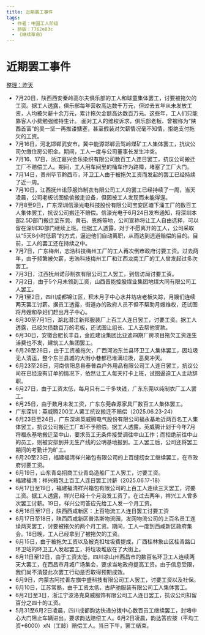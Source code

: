 ```yaml
---
title: 近期罢工事件
tags:
  - 作者：中国工人阶级
  - 排版：7762e03c
  - 《继续革命》
---
```


# 近期罢工事件


[整理：昨天](https://yesterdayprotests.com/)

+ 7月20日，陕西西安秦岭高尔夫俱乐部的工人和球童集体罢工，讨要被拖欠的工资。据工人透露，俱乐部每年营收高达数千万元，但过去五年从未发放工资，人均被欠薪十余万元，累计拖欠金额高达数百万元。这些年，工人们只能靠客人小费勉强维持生计。 面对工人的维权诉求，俱乐部老板、曾被称为“陕西首富”的吴一坚一再推诿搪塞，甚至假装对欠薪情况毫不知情，拒绝支付拖欠的工资。
+ 7月16日，河北邯郸武安市，冀中能源邯郸云驾岭煤矿工人集体罢工，抗议公司欠缴住房公积金。期间，工人一度与公司董事长发生冲突。
+ 7月16、17日，浙江嘉兴金乐染织有限公司数百工人连日罢工，抗议公司搬迁工厂不赔偿工人。期间，工人用车间里的桶车作为路障，堵塞了工厂大门。
+ 7月14日，贵州毕节黔西市，环卫工人由于被拖欠工资而发起的罢工已经持续了近一周。
+ 7月10日，江西抚州诺莎服饰制衣有限公司工人的罢工已经持续了一周，当天凌晨，公司老板试图偷偷搬走设备，但因被工人发现而未能得逞。
+ 7月8至9日，广东深圳信濠光电科技股份有限公司宝安区塘下涌工厂的数百工人集体罢工，抗议公司搬迁不赔偿。信濠光电于6月24日发布通知，将深圳本部2.5D部门搬迁至东莞、黄石、恩施等地，公司宣称将让工人自由选择，可以留在深圳3D部门继续上班。但据工人透露，对于不愿离开的工人，公司采取以“5天8小时低薪”的方式，逼迫他们自动离职，从而达到逃避赔偿的目的。目前，工人的罢工还在持续之中。
+ 7月7日，广东梅州，志浩科技梅州工厂的工人再次倒市政府讨要工资。过去两年，由于频繁被欠薪，志浩科技梅州工厂和江西龙南工厂的工人曾发起过多次罢工。
+ 7月3日，江西抚州诺莎制衣有限公司工人罢工，到信访局讨要工资。
+ 7月2日，由于5个月未领到工资，山西晋能控股煤业集团地煤大同有限公司工人罢工。
+ 7月1至2日，四川成都锦江区，积木月子中心水井坊店老板失踪，月嫂们连续两天罢工讨薪。据员工透露，街道办的政府人员不但不帮助月嫂维权，还试图将月嫂和孕妇们赶出月子中心。
+ 6月30至7月1日，湖北潜江新邦服装厂上百工人连日罢工，讨要工资。据工人透露，已经欠债数百万的老板，还试图让组长、工人去帮他贷款。
+ 6月30日，安徽合肥长丰县，金匠建设集团比亚迪四期厂房项目拖欠工资连生活费也不发，建筑工人集团罢工。
+ 6月26至28日，由于工资被拖欠，广西河池东兰县环卫工人集体罢工，因垃圾无人清运，整个东兰县城的大街小巷都已堆满垃圾，恶臭冲天。
+ 6月23至26日，河南信阳息县泰普森户外用品有限公司工人连日罢工，抗议公司在已经没有订单的情况下，依然让工人每天打卡上班，试图逼迫工人主动辞职。
+ 6月27日，由于工资太低，每月只有二千多块钱，广东东莞以纯制衣厂工人罢工。
+ 6月25日，由于数月未发工资，广东东莞森源家具厂数百工人集体罢工。
+ 广东深圳：英威腾200工人罢工抗议搬迁不赔偿（2025.06.23-24）
+ 6月23日至24日，广东深圳英威腾电气股份有限公司福永基地近两百名工人集体罢工，抗议公司搬迁工厂却不予赔偿。据工人透露，英威腾计划于今年7月将福永基地搬迁至中山，要求员工无条件接受调往中山工作；而拒绝前往中山的员工，则被安排到并无生产线的公明基地报到。工人罢工后，公司还将罢工期间的考勤计为旷工。
+ 6月20至23日，福建福清祥兴箱包有限公司的上百缝纫女工继续罢工，在市政府讨要工资。
+ 6月19日，山东青岛招商工业青岛造船厂工人罢工，讨要工资。
+ 福建福清：祥兴箱包上百工人连日罢工讨薪（2025.06.17-18）
+ 6月17日至19日，福建福清祥兴箱包有限公司的上百工人连续三天罢工，讨要工资。据工人透露，祥兴已经十个月没发工资了。在过去两年，祥兴工人曾多次罢工讨薪。19日，祥兴公司答应先给工人发一个月工资。
+ 6月16日至17日，陕西西咸新区：上百物流工人连日罢工讨要工资
+ 6月17日至18日，陕西西咸新区普洛斯物流园，发网物流公司的上百名员工连续两天罢工，讨要被拖欠的两个月工资。期间，工人一度到西咸新区政府集会。18日晚，工人已经拿到了被拖欠的工资。
+ 6月15日，由于被拖欠工资以及被克扣垃圾费提成，广西桂林象山区桂青路口环卫站的环卫工人发起罢工，将垃圾堆放在了大街上。
+ 6月11日至12日，由于工资太低，四川凉山州西昌市的数百名环卫工人连续两天大罢工，在西昌市月城广场集会，要求当地政府提高工资。由于信息受限，我们尚不清楚此次罢工行动是否取得预期成效。
+ 6月9日，内蒙古阿拉善左旗中盛科技有限公司工人罢工，讨要工资以及社保。
+ 6月10日，江苏常熟，由于工资太低，古萨驰服装有限公司工人集体罢工。
+ 6月2日至3日，浙江宁波洛克莫威服饰有限公司工人连日罢工，抗议公司扣留百分之四十的工资。
+ 5月31至6月2日凌晨，四川成都韵达快递分拨中心数百员工继续罢工，封堵中心大门阻止车辆进出，要求韵达赔偿工人。6月2日凌晨，韵达答应按（平均工资+6000）xN（工龄）赔偿工人。当日下午，罢工结束。
